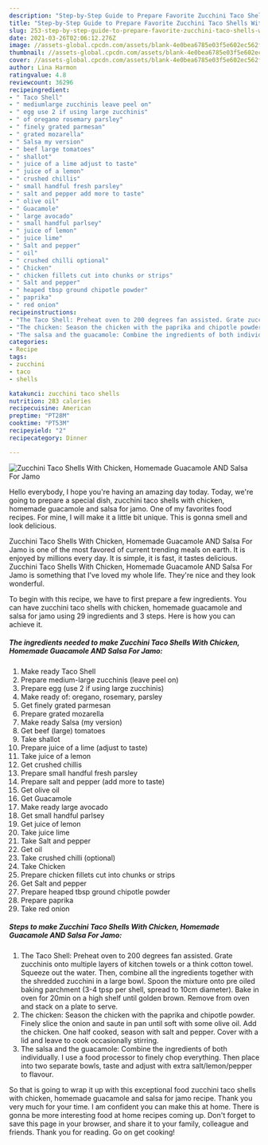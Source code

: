 ```yaml
---
description: "Step-by-Step Guide to Prepare Favorite Zucchini Taco Shells With Chicken, Homemade Guacamole AND Salsa For Jamo"
title: "Step-by-Step Guide to Prepare Favorite Zucchini Taco Shells With Chicken, Homemade Guacamole AND Salsa For Jamo"
slug: 253-step-by-step-guide-to-prepare-favorite-zucchini-taco-shells-with-chicken-homemade-guacamole-and-salsa-for-jamo
date: 2021-03-26T02:06:12.276Z
image: //assets-global.cpcdn.com/assets/blank-4e0bea6785e03f5e602ec562f230caae08da540cada707380b4fe1bbebba43da.png
thumbnail: //assets-global.cpcdn.com/assets/blank-4e0bea6785e03f5e602ec562f230caae08da540cada707380b4fe1bbebba43da.png
cover: //assets-global.cpcdn.com/assets/blank-4e0bea6785e03f5e602ec562f230caae08da540cada707380b4fe1bbebba43da.png
author: Lina Harmon
ratingvalue: 4.8
reviewcount: 36296
recipeingredient:
- " Taco Shell"
- " mediumlarge zucchinis leave peel on"
- " egg use 2 if using large zucchinis"
- " of oregano rosemary parsley"
- " finely grated parmesan"
- " grated mozarella"
- " Salsa my version"
- " beef large tomatoes"
- " shallot"
- " juice of a lime adjust to taste"
- " juice of a lemon"
- " crushed chillis"
- " small handful fresh parsley"
- " salt and pepper add more to taste"
- " olive oil"
- " Guacamole"
- " large avocado"
- " small handful parlsey"
- " juice of lemon"
- " juice lime"
- " Salt and pepper"
- " oil"
- " crushed chilli optional"
- " Chicken"
- " chicken fillets cut into chunks or strips"
- " Salt and pepper"
- " heaped tbsp ground chipotle powder"
- " paprika"
- " red onion"
recipeinstructions:
- "The Taco Shell: Preheat oven to 200 degrees fan assisted. Grate zucchinis onto multiple layers of kitchen towels or a think cotton towel. Squeeze out the water. Then, combine all the ingredients together with the shredded zucchini in a large bowl. Spoon the mixture onto pre oiled baking parchment (3-4 tpsp per shell, spread to 10cm diameter). Bake in oven for 20min on a high shelf until golden brown. Remove from oven and stack on a plate to serve."
- "The chicken: Season the chicken with the paprika and chipotle powder. Finely slice the onion and saute in pan until soft with some olive oil. Add the chicken. One half cooked, season with salt and pepper. Cover with a lid and leave to cook occasionally stirring."
- "The salsa and the guacamole: Combine the ingredients of both individually. I use a food processor to finely chop everything. Then place into two separate bowls, taste and adjust with extra salt/lemon/pepper to flavour."
categories:
- Recipe
tags:
- zucchini
- taco
- shells

katakunci: zucchini taco shells 
nutrition: 283 calories
recipecuisine: American
preptime: "PT28M"
cooktime: "PT53M"
recipeyield: "2"
recipecategory: Dinner

---
```



![Zucchini Taco Shells With Chicken, Homemade Guacamole AND Salsa For Jamo](//assets-global.cpcdn.com/assets/blank-4e0bea6785e03f5e602ec562f230caae08da540cada707380b4fe1bbebba43da.png)

Hello everybody, I hope you're having an amazing day today. Today, we're going to prepare a special dish, zucchini taco shells with chicken, homemade guacamole and salsa for jamo. One of my favorites food recipes. For mine, I will make it a little bit unique. This is gonna smell and look delicious.

Zucchini Taco Shells With Chicken, Homemade Guacamole AND Salsa For Jamo is one of the most favored of current trending meals on earth. It is enjoyed by millions every day. It is simple, it is fast, it tastes delicious. Zucchini Taco Shells With Chicken, Homemade Guacamole AND Salsa For Jamo is something that I've loved my whole life. They're nice and they look wonderful.




To begin with this recipe, we have to first prepare a few ingredients. You can have zucchini taco shells with chicken, homemade guacamole and salsa for jamo using 29 ingredients and 3 steps. Here is how you can achieve it.

<!--inarticleads1-->

##### The ingredients needed to make Zucchini Taco Shells With Chicken, Homemade Guacamole AND Salsa For Jamo:

1. Make ready  Taco Shell
1. Prepare  medium-large zucchinis (leave peel on)
1. Prepare  egg (use 2 if using large zucchinis)
1. Make ready  of: oregano, rosemary, parsley
1. Get  finely grated parmesan
1. Prepare  grated mozarella
1. Make ready  Salsa (my version)
1. Get  beef (large) tomatoes
1. Take  shallot
1. Prepare  juice of a lime (adjust to taste)
1. Take  juice of a lemon
1. Get  crushed chillis
1. Prepare  small handful fresh parsley
1. Prepare  salt and pepper (add more to taste)
1. Get  olive oil
1. Get  Guacamole
1. Make ready  large avocado
1. Get  small handful parlsey
1. Get  juice of lemon
1. Take  juice lime
1. Take  Salt and pepper
1. Get  oil
1. Take  crushed chilli (optional)
1. Take  Chicken
1. Prepare  chicken fillets cut into chunks or strips
1. Get  Salt and pepper
1. Prepare  heaped tbsp ground chipotle powder
1. Prepare  paprika
1. Take  red onion




<!--inarticleads2-->

##### Steps to make Zucchini Taco Shells With Chicken, Homemade Guacamole AND Salsa For Jamo:

1. The Taco Shell: Preheat oven to 200 degrees fan assisted. Grate zucchinis onto multiple layers of kitchen towels or a think cotton towel. Squeeze out the water. Then, combine all the ingredients together with the shredded zucchini in a large bowl. Spoon the mixture onto pre oiled baking parchment (3-4 tpsp per shell, spread to 10cm diameter). Bake in oven for 20min on a high shelf until golden brown. Remove from oven and stack on a plate to serve.
1. The chicken: Season the chicken with the paprika and chipotle powder. Finely slice the onion and saute in pan until soft with some olive oil. Add the chicken. One half cooked, season with salt and pepper. Cover with a lid and leave to cook occasionally stirring.
1. The salsa and the guacamole: Combine the ingredients of both individually. I use a food processor to finely chop everything. Then place into two separate bowls, taste and adjust with extra salt/lemon/pepper to flavour.




So that is going to wrap it up with this exceptional food zucchini taco shells with chicken, homemade guacamole and salsa for jamo recipe. Thank you very much for your time. I am confident you can make this at home. There is gonna be more interesting food at home recipes coming up. Don't forget to save this page in your browser, and share it to your family, colleague and friends. Thank you for reading. Go on get cooking!
